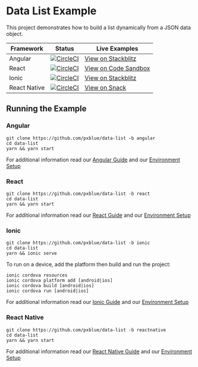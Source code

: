 # Data List Example
This project demonstrates how to build a list dynamically from a JSON data object.

| Framework           | Status       | Live Examples  |
| ---------------- |--------------|------------------|
| Angular | [![CircleCI](https://circleci.com/gh/pxblue/data-list/tree/angular.svg?style=shield)](https://circleci.com/gh/pxblue/data-list/tree/angular) | [View on Stackblitz](https://stackblitz.com/github/pxblue/data-list/tree/angular)
| React | [![CircleCI](https://circleci.com/gh/pxblue/data-list/tree/react.svg?style=shield)](https://circleci.com/gh/pxblue/data-list/tree/react) | [View on Code Sandbox](https://codesandbox.io/s/github/pxblue/data-list/tree/react)
| Ionic | [![CircleCI](https://circleci.com/gh/pxblue/data-list/tree/ionic.svg?style=shield)](https://circleci.com/gh/pxblue/data-list/tree/ionic) | [View on Stackblitz](https://stackblitz.com/github/pxblue/data-list/tree/ionic)
| React Native | [![CircleCI](https://circleci.com/gh/pxblue/data-list/tree/reactnative.svg?style=shield)](https://circleci.com/gh/pxblue/data-list/tree/reactnative) | [View on Snack](https://snack.expo.io/@git/github.com/pxblue/data-list@reactnative?preview=true&platform=ios)

## Running the Example
### Angular
```
git clone https://github.com/pxblue/data-list -b angular
cd data-list
yarn && yarn start
```
For additional information read our [Angular Guide](https://pxblue.github.io/development/frameworks-web/angular) and our [Environment Setup](https://pxblue.github.io/development/environment)

### React
```
git clone https://github.com/pxblue/data-list -b react
cd data-list
yarn && yarn start
```
For additional information read our [React Guide](https://pxblue.github.io/development/frameworks-web/react) and our [Environment Setup](https://pxblue.github.io/development/environment)

### Ionic
```
git clone https://github.com/pxblue/data-list -b ionic
cd data-list
yarn && ionic serve
```
To run on a device, add the platform then build and run the project:
```
ionic cordova resources
ionic cordova platform add [android|ios]
ionic cordova build [android|ios]
ionic cordova run [android|ios]
```
For additional information read our [Ionic Guide](https://pxblue.github.io/development/frameworks-mobile/ionic) and our [Environment Setup](https://pxblue.github.io/development/environment)

### React Native

```
git clone https://github.com/pxblue/data-list -b reactnative
cd data-list
yarn && yarn start
```
For additional information read our [React Native Guide](https://pxblue.github.io/development/frameworks-mobile/react-native) and our [Environment Setup](https://pxblue.github.io/development/environment)
